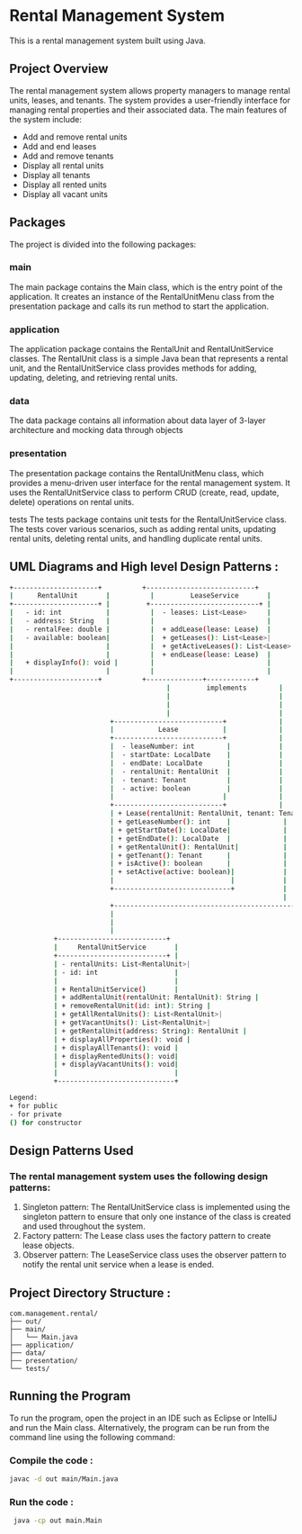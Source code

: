 # Rental Management System

This is a rental management system built using Java.

## Project Overview

The rental management system allows property managers to manage rental units, leases, and tenants. The system provides a user-friendly interface for managing rental properties and their associated data. The main features of the system include:

- Add and remove rental units
- Add and end leases
- Add and remove tenants
- Display all rental units
- Display all tenants
- Display all rented units
- Display all vacant units

## Packages

The project is divided into the following packages:

### main

The main package contains the Main class, which is the entry point of the application. It creates an instance of the RentalUnitMenu class from the presentation package and calls its run method to start the application.

### application

The application package contains the RentalUnit and RentalUnitService classes. The RentalUnit class is a simple Java bean that represents a rental unit, and the RentalUnitService class provides methods for adding, updating, deleting, and retrieving rental units.

### data

The data package contains all information about data layer of 3-layer architecture and mocking data through objects

### presentation

The presentation package contains the RentalUnitMenu class, which provides a menu-driven user interface for the rental management system. It uses the RentalUnitService class to perform CRUD (create, read, update, delete) operations on rental units.

tests
The tests package contains unit tests for the RentalUnitService class. The tests cover various scenarios, such as adding rental units, updating rental units, deleting rental units, and handling duplicate rental units.

## UML Diagrams and High level Design Patterns :

```bash
+---------------------+          +---------------------------+          +-------------------------+
|      RentalUnit       |          |         LeaseService       |          |        Tenant           |
+---------------------+ |         +---------------------------+ |        +-------------------------+
|   - id: int           |          |  - leases: List<Lease>     |          |  - name: String          |
|   - address: String   |          |                            |          |  - phone: String         |
|   - rentalFee: double |          |  + addLease(lease: Lease)  |          |  - email: String         |
|   - available: boolean|          |  + getLeases(): List<Lease>|          |  - occupation: String    |
|                       |          |  + getActiveLeases(): List<Lease>|    |  + Tenant(name, phone, email, occupation)|
|                       |          |  + endLease(lease: Lease)  |          |  + toString(): String    |
|   + displayInfo(): void |        |                            |          |                          |
|                       |          |                            |          |                          |
+---------------------+          +--------------+------------+          +-------------------------+
                                       |         implements        |
                                       |                           |
                                       |                           |
                                       |                           |
                         +---------------------------+             |
                         |           Lease           |             |
                         +---------------------------+             |
                         |  - leaseNumber: int        |            |
                         |  - startDate: LocalDate    |            |
                         |  - endDate: LocalDate      |            |
                         |  - rentalUnit: RentalUnit  |            |
                         |  - tenant: Tenant          |            |
                         |  - active: boolean         |            |
                         |                           |             |
                         +---------------------------+             |
                         | + Lease(rentalUnit: RentalUnit, tenant: Tenant, startDate: LocalDate, endDate: LocalDate)|
                         | + getLeaseNumber(): int    |             |
                         | + getStartDate(): LocalDate|             |
                         | + getEndDate(): LocalDate  |             |
                         | + getRentalUnit(): RentalUnit|           |
                         | + getTenant(): Tenant      |             |
                         | + isActive(): boolean      |             |
                         | + setActive(active: boolean)|            |
                         |                             |            |
                         +-----------------------------+            |
                                                                    |
                         +---------------------------------------------+
                         |
                         |
                         |
           +---------------------------+
           |     RentalUnitService       |
           +---------------------------+ |
           | - rentalUnits: List<RentalUnit>|
           | - id: int                   |
           |                             |
           | + RentalUnitService()       |
           | + addRentalUnit(rentalUnit: RentalUnit): String |
           | + removeRentalUnit(id: int): String |
           | + getAllRentalUnits(): List<RentalUnit>|
           | + getVacantUnits(): List<RentalUnit>|
           | + getRentalUnit(address: String): RentalUnit |
           | + displayAllProperties(): void |
           | + displayAllTenants(): void |
           | + displayRentedUnits(): void|
           | + displayVacantUnits(): void|
           |                             |
           +-----------------------------+

Legend:
+ for public
- for private
() for constructor

```

## Design Patterns Used

### The rental management system uses the following design patterns:

1. Singleton pattern: The RentalUnitService class is implemented using the singleton pattern to ensure that only one instance of the class is created and used throughout the system.
2. Factory pattern: The Lease class uses the factory pattern to create lease objects.
3. Observer pattern: The LeaseService class uses the observer pattern to notify the rental unit service when a lease is ended.

## Project Directory Structure :

```
com.management.rental/
├── out/
├── main/
│   └── Main.java
├── application/
├── data/
├── presentation/
└── tests/
```

## Running the Program

To run the program, open the project in an IDE such as Eclipse or IntelliJ and run the Main class. Alternatively, the program can be run from the command line using the following command:

### Compile the code :

```bash
javac -d out main/Main.java
```

### Run the code :

```bash
 java -cp out main.Main
```
